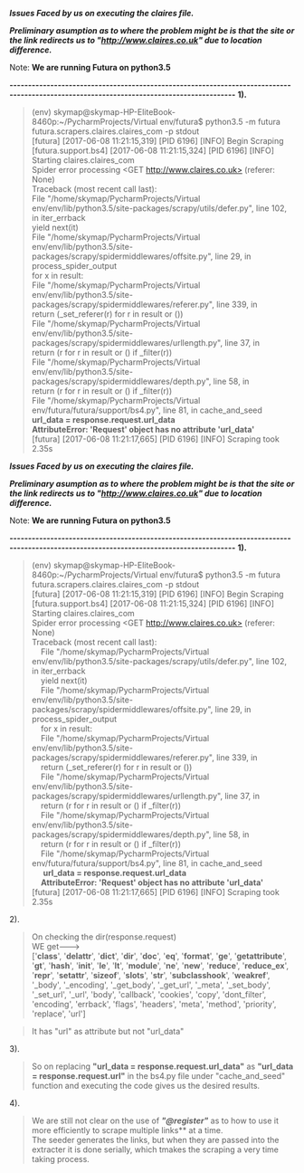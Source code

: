 
**_Issues Faced by us on executing the claires file._**

**_Preliminary asumption as to where the problem might be is that the site or the link redirects us to "http://www.claires.co.uk" due to location difference._**

Note: **We are running Futura on python3.5**

**-----------------------------------------------------------------------------------------------------------------------------------------**
**1).**
>(env) skymap@skymap-HP-EliteBook-8460p:~/PycharmProjects/Virtual env/futura$ python3.5 -m futura futura.scrapers.claires.claires_com -p stdout   
[futura] [2017-06-08 11:21:15,319] [PID 6196] [INFO] Begin Scraping   
[futura.support.bs4] [2017-06-08 11:21:15,324] [PID 6196] [INFO] Starting claires.claires_com   
Spider error processing <GET http://www.claires.co.uk> (referer: None)   
Traceback (most recent call last):   
  File "/home/skymap/PycharmProjects/Virtual env/env/lib/python3.5/site-packages/scrapy/utils/defer.py", line 102, in iter_errback   
    yield next(it)   
  File "/home/skymap/PycharmProjects/Virtual env/env/lib/python3.5/site-packages/scrapy/spidermiddlewares/offsite.py", line 29, in process_spider_output   
    for x in result:    
  File "/home/skymap/PycharmProjects/Virtual env/env/lib/python3.5/site-   packages/scrapy/spidermiddlewares/referer.py", line 339, in <genexpr>   
    return (_set_referer(r) for r in result or ())   
  File "/home/skymap/PycharmProjects/Virtual env/env/lib/python3.5/site-    packages/scrapy/spidermiddlewares/urllength.py", line 37, in <genexpr>   
    return (r for r in result or () if _filter(r))   
  File "/home/skymap/PycharmProjects/Virtual env/env/lib/python3.5/site-packages/scrapy/spidermiddlewares/depth.py", line 58, in <genexpr>   
    return (r for r in result or () if _filter(r))   
  File "/home/skymap/PycharmProjects/Virtual env/futura/futura/support/bs4.py", line 81, in cache_and_seed    
    **url_data = response.request.url_data**   
**AttributeError: 'Request' object has no attribute 'url_data'**   
[futura] [2017-06-08 11:21:17,665] [PID 6196] [INFO] Scraping took 2.35s    


**_Issues Faced by us on executing the claires file._**

**_Preliminary asumption as to where the problem might be is that the site or the link redirects us to "http://www.claires.co.uk" due to location difference._**

Note: **We are running Futura on python3.5**

**-----------------------------------------------------------------------------------------------------------------------------------------**
**1).**
><h7>(env) skymap@skymap-HP-EliteBook-8460p:~/PycharmProjects/Virtual env/futura$ python3.5 -m futura    futura.scrapers.claires.claires_com -p stdout   
[futura] [2017-06-08 11:21:15,319] [PID 6196] [INFO] Begin Scraping     
[futura.support.bs4] [2017-06-08 11:21:15,324] [PID 6196] [INFO] Starting claires.claires_com     
Spider error processing <GET http://www.claires.co.uk> (referer: None)   
Traceback (most recent call last):   
&nbsp;&nbsp;&nbsp;&nbsp;File "/home/skymap/PycharmProjects/Virtual env/env/lib/python3.5/site-packages/scrapy/utils/defer.py", line 102, in iter_errback   
    &nbsp;&nbsp;&nbsp;&nbsp;yield next(it)   
  &nbsp;&nbsp;&nbsp;&nbsp;File "/home/skymap/PycharmProjects/Virtual env/env/lib/python3.5/site-packages/scrapy/spidermiddlewares/offsite.py", line 29, in process_spider_output   
    &nbsp;&nbsp;&nbsp;&nbsp;for x in result:    
  &nbsp;&nbsp;&nbsp;&nbsp;File "/home/skymap/PycharmProjects/Virtual env/env/lib/python3.5/site-   packages/scrapy/spidermiddlewares/referer.py", line 339, in <genexpr>   
    &nbsp;&nbsp;&nbsp;&nbsp;return (_set_referer(r) for r in result or ())   
  &nbsp;&nbsp;&nbsp;&nbsp;File "/home/skymap/PycharmProjects/Virtual env/env/lib/python3.5/site-    packages/scrapy/spidermiddlewares/urllength.py", line 37, in <genexpr>   
    &nbsp;&nbsp;&nbsp;&nbsp;return (r for r in result or () if _filter(r))   
  &nbsp;&nbsp;&nbsp;&nbsp;File "/home/skymap/PycharmProjects/Virtual env/env/lib/python3.5/site-packages/scrapy/spidermiddlewares/depth.py", line 58, in <genexpr>   
    &nbsp;&nbsp;&nbsp;&nbsp;return (r for r in result or () if _filter(r))   
  &nbsp;&nbsp;&nbsp;&nbsp;File "/home/skymap/PycharmProjects/Virtual env/futura/futura/support/bs4.py", line 81, in cache_and_seed    
&nbsp;&nbsp;&nbsp;&nbsp;    **url_data = response.request.url_data**   
&nbsp;&nbsp;&nbsp;&nbsp;**AttributeError: 'Request' object has no attribute 'url_data'**   
[futura] [2017-06-08 11:21:17,665] [PID 6196] [INFO] Scraping took 2.35s    

2).

>On checking the dir(response.request)   
WE get--->    
>['__class__', '__delattr__', '__dict__', '__dir__', '__doc__', '__eq__', '__format__', '__ge__',     '__getattribute__', '__gt__', '__hash__', '__init__', '__le__', '__lt__', '__module__', '__ne__', '__new__',     '__reduce__', '__reduce_ex__', '__repr__', '__setattr__', '__sizeof__', '__slots__', '__str__', '__subclasshook__',     '__weakref__', '_body', '_encoding', '_get_body', '_get_url', '_meta', '_set_body', '_set_url', '_url', 'body',     'callback', 'cookies', 'copy', 'dont_filter', 'encoding', 'errback', 'flags', 'headers', 'meta', 'method',      'priority', 'replace', 'url']    

>It has "url" as attribute but not "url_data"

3).

>So on replacing __"url_data = response.request.url_data"__ as __"url_data = response.request.url"__ in the bs4.py file     under "cache_and_seed" function and executing the code gives us the desired results.    

4).

>We are still not clear on the use of **_"@register"_** as to how to use it more efficiently to scrape multiple links** at a time.    
The seeder generates the links, but when they are passed into the extracter it is done serially, which tmakes the scraping a very time taking process.


